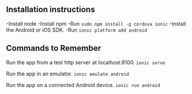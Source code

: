 ## Installation instructions

-Install node
-Install npm
-Run `sudo npm install -g cordova ionic`
-Install the Android or iOS SDK. 
-Run `ionic platform add android`

## Commands to Remember

Run the app from a test http server at localhost:8100.
`ionic serve`

Run the app in an emulator.
`ionic emulate android`

Run the app on a connected Android device.
`ionic run android`
